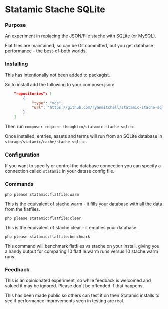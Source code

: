 # Statamic Stache SQLite

### Purpose
An experiment in replacing the JSON/File stache with SQLite (or MySQL).

Flat files are maintained, so can be Git committed, but you get database performance - the best-of-both worlds.

### Installing
This has intentionally not been added to packagist. 

So to install add the following to your composer.json:

```json
    "repositories": [
        {
            "type": "vcs",
            "url": "https://github.com/ryanmitchell/statamic-stache-sqlite.git"
        }
    ]
```

Then run `composer require thoughtco/statamic-stache-sqlite`.

Once installed, entries, assets and terms will run from an SQLite database in `storage/statamic/cache/stache.sqlite`.

### Configuration

If you want to specify or control the database connection you can specify a connection called `statamic` in your datase config file.

### Commands

`php please statamic:flatfile:warm`

This is the equivalent of stache:warm - it fills your database with all the data from the flatfiles.


`php please statamic:flatfile:clear`

This is the equivalent of stache:clear - it empties your database.


`php please statamic:flatfile:benchmark`

This command will benchmark flatfiles vs stache on your install, giving you a handy output for comparing 10 flatfile:warm runs versus 10 stache:warm runs.



### Feedback

This is an opinionated experiment, so while feedback is welcomed and valued it may be ignored. Please don't be offended if that happens.

This has been made public so others can test it on their Statamic installs to see if performance improvements seen in testing are real.
